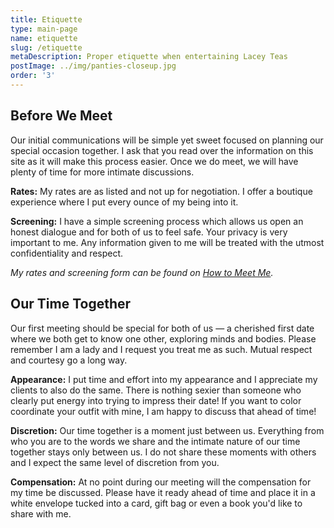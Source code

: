```yaml
---
title: Etiquette
type: main-page
name: etiquette
slug: /etiquette
metaDescription: Proper etiquette when entertaining Lacey Teas
postImage: ../img/panties-closeup.jpg
order: '3'
---
```

## Before We Meet

Our initial communications will be simple yet sweet focused on planning our special occasion together. I ask that you read over the information on this site as it will make this process easier. Once we do meet, we will have plenty of time for more intimate discussions.

**Rates:** My rates are as listed and not up for negotiation. I offer a boutique experience where I put every ounce of my being into it.

**Screening:** I have a simple screening process which allows us open an honest dialogue and for both of us to feel safe. Your privacy is very important to me. Any information given to me will be treated with the utmost confidentiality and respect.

_My rates and screening form can be found on_ _[How to Meet Me](/meet)._

## Our Time Together

Our first meeting should be special for both of us — a cherished first date where we both get to know one other, exploring minds and bodies. Please remember I am a lady and I request you treat me as such. Mutual respect and courtesy go a long way.

**Appearance:** I put time and effort into my appearance and I appreciate my clients to also do the same. There is nothing sexier than someone who clearly put energy into trying to impress their date! If you want to color coordinate your outfit with mine, I am happy to discuss that ahead of time!

**Discretion:** Our time together is a moment just between us. Everything from who you are to the words we share and the intimate nature of our time together stays only between us. I do not share these moments with others and I expect the same level of discretion from you.

**Compensation:** At no point during our meeting will the compensation for my time be discussed. Please have it ready ahead of time and place it in a white envelope tucked into a card, gift bag or even a book you'd like to share with me.